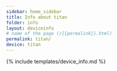 ```yaml
---
sidebar: home_sidebar
title: Info about titan
folder: info
layout: deviceinfo
# name of the page (/{{permalink}}.html)
permalink: titan/
device: titan
---
```

{% include templates/device_info.md %}
